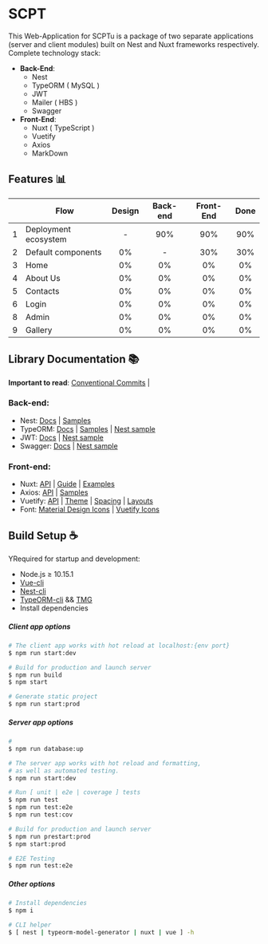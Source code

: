 # SCPT
This Web-Application for SCPTu is a package of two separate applications (server and client modules) built on Nest and Nuxt frameworks respectively. 
Complete technology stack:
 - **Back-End**:
   + Nest
   + TypeORM ( MySQL )
   + JWT
   + Mailer ( HBS )
   + Swagger
 - **Front-End**:
   + Nuxt ( TypeScript )
   + Vuetify
   + Axios
   + MarkDown
  

## Features :bar_chart:
|   |         Flow         | Design | Back-end | Front-End | Done |
|:-:|----------------------|:------:|:--------:|:---------:|:----:|
| 1 | Deployment ecosystem |    -   |    90%   |     90%   |  90% |
| 2 | Default components   |   0%   |    -     |     30%   |  30% |
| 3 | Home                 |   0%   |    0%    |     0%    |  0%  |
| 4 | About Us             |   0%   |    0%    |     0%    |  0%  |
| 5 | Contacts             |   0%   |    0%    |     0%    |  0%  |
| 6 | Login                |   0%   |    0%    |     0%    |  0%  |
| 8 | Admin                |   0%   |    0%    |     0%    |  0%  |
| 9 | Gallery              |   0%   |    0%    |     0%    |  0%  |

## Library Documentation :books:
**Important to read**: [Conventional Commits](https://www.conventionalcommits.org/en/v1.0.0-beta.4/) |

### Back-end:
- Nest: [Docs](https://docs.nestjs.com/)  | [Samples](https://github.com/nestjs/nest/sample)
- TypeORM: [Docs](https://typeorm.io/) | [Samples](https://github.com/typeorm/typeorm/tree/master/sample)  | [Nest sample](https://docs.nestjs.com/techniques/database)
- JWT: [Docs](https://jwt.io/introduction/) | [Nest sample](https://docs.nestjs.com/techniques/authentication)
- Swagger: [Docs](https://swagger.io/specification/) | [Nest sample](https://docs.nestjs.com/v5/recipes/swagger)  

### Front-end:
 -  Nuxt: [API](https://nuxtjs.org/api) | [Guide](https://nuxtjs.org/guide) | [Examples](https://nuxtjs.org/examples)
 - Axios: [API](https://axios.nuxtjs.org/) | [Samples](https://github.com/axios/axios/tree/master/examples)
- Vuetify: [API](https://vuetifyjs.com/ru/components/api-explorer) | [Theme](https://vuetifyjs.com/ru/themes/premium) | [Spacing](https://vuetifyjs.com/ru/framework/spacing) | [Layouts](https://vuetifyjs.com/ru/framework/pre-made-layouts)
- Font: [Material Design Icons](https://materialdesignicons.com/tag/community) | [Vuetify Icons](https://vuetifyjs.com/ru/framework/icons)

## Build Setup :coffee:
YRequired for startup and development:
 - Node.js &ge; 10.15.1
 - [Vue-cli](https://cli.vuejs.org/guide/installation.html)
 - [Nest-cli](https://docs.nestjs.com/cli/overview)
 - [TypeORM-cli](https://typeorm.io/#/using-cli/installing-cli) && [TMG](https://www.npmjs.com/package/typeorm-model-generator)
 - Install dependencies

##### Client app options
``` bash
# The client app works with hot reload at localhost:{env port}
$ npm run start:dev

# Build for production and launch server
$ npm run build
$ npm start

# Generate static project
$ npm run start:prod
```
##### Server app options
``` bash
#
$ npm run database:up

# The server app works with hot reload and formatting,
# as well as automated testing.
$ npm run start:dev

# Run [ unit | e2e | coverage ] tests
$ npm run test
$ npm run test:e2e
$ npm run test:cov

# Build for production and launch server
$ npm run prestart:prod
$ npm start:prod

# E2E Testing
$ npm run test:e2e
```
##### Other options
``` bash
# Install dependencies
$ npm i

# CLI helper
$ [ nest | typeorm-model-generator | nuxt | vue ] -h
```
